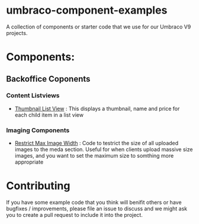 # umbraco-component-examples
A collection of components or starter code that we use for our Umbraco V9 projects.


# Components:

## Backoffice Coponents

### Content Listviews
- [Thumbnail List View](ContentListViews/ThumbnailListView) : This displays a thumbnail, name and price for each child item in a list view


### Imaging Components
 - [Restrict Max Image Width](Imaging/RestrictMaxImageWidth) : Code to testrict the size of all uploaded images to the meda section. Useful for when clients upload massive size images, and you want to set the maximum size to somthing more appropriate


# Contributing
If you have some example code that you think will benifit others or have bugfixes / improvements, please file an issue to discuss and we might ask you to create a pull request to include it into the project.

